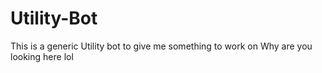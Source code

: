 # Utility-Bot
This is a generic Utility bot to give me something to work on
Why are you looking here lol
